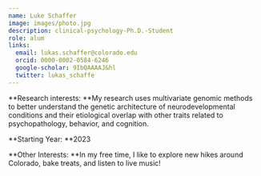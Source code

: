 ```yaml
---
name: Luke Schaffer
image: images/photo.jpg
description: clinical-psychology-Ph.D.-Student
role: alum
links:
  email: lukas.schaffer@colorado.edu
  orcid: 0000-0002-0584-6246
  google-scholar: 9IbQAAAAJ&hl
  twitter: lukas_schaffe
---
```


**Research interests:
**My research uses multivariate genomic methods to better understand the genetic architecture of neurodevelopmental conditions and their etiological overlap with other traits related to psychopathology, behavior, and cognition.

**Starting Year:
**2023

**Other Interests:
**In my free time, I like to explore new hikes around Colorado, bake treats, and listen to live music!
